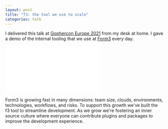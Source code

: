 ```yaml
---
layout: post
title: "f3: the tool we use to scale"
categories: talk
---
```

I delivered this talk at [Gophercon Europe 2021](https://gophercon.eu) from my desk at home. I gave a demo of the internal tooling that we use at [Form3](https://form3.tech) every day.
<div class="embed-container  ratio16x9  vimeo">
    <iframe src="//player.vimeo.com/video/564528005" frameborder="0" webkitallowfullscreen mozallowfullscreen allowfullscreen></iframe>
</div>

Form3 is growing fast in many dimensions: team size, clouds, environments, technologies, workflows, and risks. To support this growth we've built the f3 tool to streamline development. As we grow we're fostering an inner source culture where everyone can contribute plugins and packages to improve the development experience.
